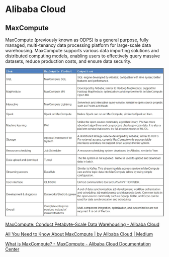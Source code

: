 # Alibaba Cloud

## MaxCompute

MaxCompute (previously known as ODPS) is a general purpose, fully managed, multi-tenancy data processing platform for large-scale data warehousing. MaxCompute supports various data importing solutions and distributed computing models, enabling users to effectively query massive datasets, reduce production costs, and ensure data security.

![MaxCompute Table of Comparision](../../media/Pasted%20image%2020241206173816.png)

[MaxCompute: Conduct Petabyte-Scale Data Warehousing - Alibaba Cloud](https://www.alibabacloud.com/en/product/maxcompute?_p_lc=1)

[All You Need to Know About MaxCompute | by Alibaba Cloud | Medium](https://alibaba-cloud.medium.com/all-you-need-to-know-about-maxcompute-ea5238959653)

[What is MaxCompute? - MaxCompute - Alibaba Cloud Documentation Center](https://www.alibabacloud.com/help/en/maxcompute/product-overview/what-is-maxcompute)
